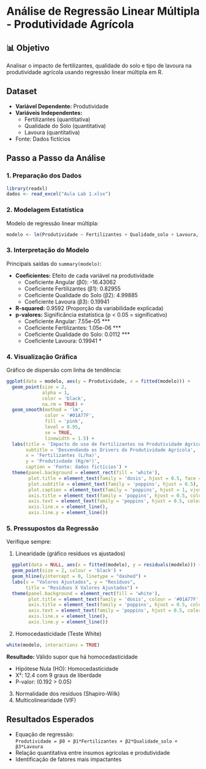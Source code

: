 # Análise de Regressão Linear Múltipla - Produtividade Agrícola

## 📊 Objetivo
Analisar o impacto de fertilizantes, qualidade do solo e tipo de lavoura na produtividade agrícola usando regressão linear múltipla em R.

## Dataset
- **Variável Dependente:** Produtividade
- **Variáveis Independentes:** 
  - Fertilizantes (quantitativa)
  - Qualidade do Solo (quantitativa)
  - Lavoura (quantitativa)
- Fonte: Dados fictícios

## Passo a Passo da Análise

### 1. Preparação dos Dados
```r
library(readxl)
dados <- read_excel("Aula Lab 1.xlsx")
```

### 2. Modelagem Estatística
Modelo de regressão linear múltipla:
```r
modelo <- lm(Produtividade ~ Fertilizantes + Qualidade_solo + Lavoura, data = dados)
```

### 3. Interpretação do Modelo
Principais saídas do `summary(modelo)`:
- **Coeficientes:** Efeito de cada variável na produtividade
    - Coeficiente Angular (β0): -16.43062
    - Coeficiente Fertilizantes (β1): 0.82955
    - Coeficiente Qualidade do Solo (β2): 4.99885
    - Coeficiente Lavoura (β3): 0.19941
- **R-squared:** 0.9592 (Proporção da variabilidade explicada)
- **p-valores:** Significância estatística (p < 0.05 = significativo)
    - Coeficiente Angular: 7.55e-05 ***
    - Coeficiente Fertilizantes: 1.05e-06 ***
    - Coeficiente Qualidade do Solo: 0.0112 ***
    - Coeficiente Lavoura: 0.19941 *

### 4. Visualização Gráfica
Gráfico de dispersão com linha de tendência:
```r
ggplot(data = modelo, aes(y = Produtividade, x = fitted(modelo))) +
  geom_point(size = 2,
             alpha = 1,
             color = 'black',
             na.rm = TRUE) +
  geom_smooth(method = 'lm',
              color = '#01A77F',
              fill = 'pink',
              level = 0.95,
              se = TRUE,
              linewidth = 1.5) +
  labs(title = 'Impacto do uso de Fertilizantes na Produtividade Agrícola',
       subtitle = 'Desvendando os Drivers da Produtividade Agrícola',
       x = 'Fertilizantes (L/ha)',
       y = 'Produtivdade (Kg/m²)',
       caption = 'Fonte: dados fictícios') +
  theme(panel.background = element_rect(fill = 'white'),
        plot.title = element_text(family = 'dosis', hjust = 0.5, face = 'bold', color = '#01A77F', size = 14),
        plot.subtitle = element_text(family = 'poppins', hjust = 0.5),
        plot.caption = element_text(family = 'poppins', hjust = 1, vjust = 18, color = 'black', size = 9),
        axis.title = element_text(family = 'poppins', hjust = 0.5, color = 'black', size = 9),
        axis.text = element_text(family = 'poppins', hjust = 0.5, color = 'black', size = 9),
        axis.line.x = element_line(),
        axis.line.y = element_line())
```

### 5. Pressupostos da Regressão
Verifique sempre:
1. Linearidade (gráfico resíduos vs ajustados)
```r
  ggplot(data = NULL, aes(x = fitted(modelo), y = residuals(modelo))) +
  geom_point(size = 2, colour = 'black') +
  geom_hline(yintercept = 0, linetype = "dashed") +
  labs(x = "Valores Ajustados", y = "Resíduos", 
       title = "Resíduos X Valores Ajustados") +
  theme(panel.background = element_rect(fill = 'white'),
        plot.title = element_text(family = 'dosis', colour = '#01A77F', hjust = 0.5, size = 14 , face = 'bold'),
        axis.title = element_text(family = 'poppins', hjust = 0.5, color = 'black'),
        axis.text = element_text(family = 'poppins', hjust = 0.5, color = 'black'),
        axis.line.x = element_line(),
        axis.line.y = element_line())
```
2. Homocedasticidade (Teste White)
```r
white(modelo, interactions = TRUE)
```
**Resultado:** Válido supor que há homocedasticidade
- Hipótese Nula (HO): Homocedasticidade
- X²: 12.4 com 9 graus de liberdade
- P-valor: (0.192 > 0.05)



3. Normalidade dos resíduos (Shapiro-Wilk)
4. Multicolinearidade (VIF)

## Resultados Esperados
- Equação de regressão:  
  `Produtividade = β0 + β1*Fertilizantes + β2*Qualidade_solo + β3*Lavoura`
- Relação quantitativa entre insumos agrícolas e produtividade
- Identificação de fatores mais impactantes
